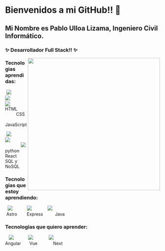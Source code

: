 # Bienvenidos a mi GitHub!! 👋

## Mi Nombre es Pablo Ulloa Lizama, Ingeniero Civil Informático. 

### ✨ Desarrollador Full Stack!! ✨
<img align="right" src="https://pablossrudi.github.io/portafolio_Js_bootstrap/src/assets/yo_nuevo.gif" width="430">

###        Tecnologias aprendidas:
&nbsp;![](https://img.icons8.com/color/30/html-5--v2.png)  &nbsp;&nbsp;&nbsp;&nbsp;&nbsp;&nbsp;&nbsp;&nbsp;&nbsp;&nbsp;&nbsp;![](https://img.icons8.com/color/30/css3.png)  &nbsp;&nbsp;&nbsp;&nbsp;&nbsp;&nbsp;&nbsp;&nbsp;&nbsp;&nbsp;&nbsp;&nbsp;![](https://img.icons8.com/color/30/javascript--v1.png)  
HTML &nbsp;&nbsp;&nbsp;&nbsp;&nbsp;&nbsp;&nbsp;&nbsp; CSS &nbsp;&nbsp;&nbsp;&nbsp;&nbsp;&nbsp;&nbsp; JavaScript

&nbsp;![](https://img.icons8.com/color/30/python--v1.png)&nbsp;&nbsp;&nbsp;&nbsp;&nbsp;&nbsp;&nbsp;&nbsp;&nbsp;&nbsp;&nbsp;&nbsp; ![](https://img.icons8.com/office/25/react.png) &nbsp;&nbsp;&nbsp;&nbsp;&nbsp;&nbsp;&nbsp;&nbsp;&nbsp;&nbsp;&nbsp;&nbsp;&nbsp;![](https://img.icons8.com/fluency/25/database--v1.png)  
python &nbsp;&nbsp;&nbsp;&nbsp;&nbsp; React &nbsp;&nbsp;&nbsp;&nbsp; SQL y NoSQL


### Tecnologias que estoy aprendiendo:
&nbsp;&nbsp;![](https://img.icons8.com/nolan/25/astro.png)  &nbsp;&nbsp;&nbsp;&nbsp;&nbsp;&nbsp;&nbsp;&nbsp;&nbsp;&nbsp;&nbsp;![](https://img.icons8.com/nolan/25/express-js.png) &nbsp;&nbsp;&nbsp;&nbsp;&nbsp;&nbsp;&nbsp;&nbsp;&nbsp;&nbsp;&nbsp;&nbsp;![](https://img.icons8.com/3d-fluency/25/java.png)  
&nbsp;Astro &nbsp;&nbsp;&nbsp;&nbsp;&nbsp;&nbsp; Express &nbsp;&nbsp;&nbsp;&nbsp;&nbsp;&nbsp;&nbsp;&nbsp; Java


### Tecnologias que quiero aprender:
&nbsp;&nbsp;&nbsp;![](https://img.icons8.com/external-tal-revivo-color-tal-revivo/25/external-angular-a-typescript-based-open-source-web-application-framework-logo-color-tal-revivo.png)  &nbsp;&nbsp;&nbsp;&nbsp;&nbsp;&nbsp;&nbsp;&nbsp;&nbsp;&nbsp;&nbsp;![](https://img.icons8.com/external-tal-revivo-shadow-tal-revivo/25/external-vuejs-an-open-source-javascript-framework-for-building-user-interfaces-and-single-page-applications-logo-shadow-tal-revivo.png) &nbsp;&nbsp;&nbsp;&nbsp;&nbsp;&nbsp;&nbsp;&nbsp;&nbsp;&nbsp;&nbsp;&nbsp;![](https://img.icons8.com/nolan/25/nextjs.png)  
Angular &nbsp;&nbsp;&nbsp;&nbsp;&nbsp; Vue &nbsp;&nbsp;&nbsp;&nbsp;&nbsp;&nbsp;&nbsp;&nbsp;&nbsp;&nbsp;&nbsp;&nbsp;Next

<!--
**pablossrudi/pablossrudi** is a ✨ _special_ ✨ repository because its `README.md` (this file) appears on your GitHub profile.

Here are some ideas to get you started:

- 🔭 I’m currently working on ...
- 🌱 I’m currently learning ...
- 👯 I’m looking to collaborate on ...
- 🤔 I’m looking for help with ...
- 💬 Ask me about ...
- 📫 How to reach me: ...
- 😄 Pronouns: ...
- ⚡ Fun fact: ...
-->
